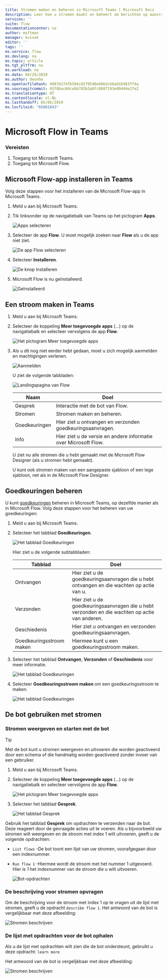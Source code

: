 ```yaml
---
title: Stromen maken en beheren in Microsoft Teams | Microsoft Docs
description: Leer hoe u stromen maakt en beheert om berichten op aanvraag te plaatsen, gebruikers en kanalen noemt met @mention, kaarten plaatst met antwoordopties en meer.
services: ''
suite: flow
documentationcenter: na
author: msftman
manager: kvivek
editor: ''
tags: ''
ms.service: flow
ms.devlang: na
ms.topic: article
ms.tgt_pltfrm: na
ms.workload: na
ms.date: 04/29/2019
ms.author: deonhe
ms.openlocfilehash: 4987d1f4fb504c0279540eb86dcb6ad1b983ff4a
ms.sourcegitcommit: 93f8bac60cebb783b3a8fc8887193e094d4e27e2
ms.translationtype: HT
ms.contentlocale: nl-NL
ms.lasthandoff: 05/06/2019
ms.locfileid: "65061843"
---
```

# <a name="microsoft-flow-in-teams"></a>Microsoft Flow in Teams

### <a name="prerequisites"></a>Vereisten

1. Toegang tot Microsoft Teams.
1. Toegang tot Microsoft Flow.

## <a name="install-the-microsoft-flow-app-in-teams"></a>Microsoft Flow-app installeren in Teams

Volg deze stappen voor het installeren van de Microsoft Flow-app in Microsoft Teams.

1. Meld u aan bij Microsoft Teams.

1. Tik linksonder op de navigatiebalk van Teams op het pictogram **Apps**.

    ![Apps selecteren](media/flows-teams/apps.png)

1. Selecteer de app **Flow**. U moet mogelijk zoeken naar **Flow** als u de app niet ziet.

    ![De app Flow selecteren](media/flows-teams/select-flow-app.png)

1. Selecteer **Installeren**.

    ![De knop Installeren](media/flows-teams/select-install.png)

1. Microsoft Flow is nu geïnstalleerd.

    ![Geïnstalleerd](media/flows-teams/flow-installed.png)


## <a name="create-a-flow-in-teams"></a>Een stroom maken in Teams

1. Meld u aan bij Microsoft Teams.

1. Selecteer de koppeling **Meer toegevoegde apps** (...) op de navigatiebalk en selecteer vervolgens de app **Flow**.

    ![Het pictogram Meer toegevoegde apps](media/flows-teams/added-apps-icon.png)

1. Als u dit nog niet eerder hebt gedaan, moet u zich mogelijk aanmelden en machtigingen verlenen.

    ![Aanmelden](media/flows-teams/grant-permissions-sign-in.png)


    U ziet de volgende tabbladen:

    ![Landingspagina van Flow](media/flows-teams/flow-landing-page.png)

    Naam|Doel
    ----|-----|
    Gesprek|Interactie met de bot van Flow.
    Stromen|Stromen maken en beheren.
    Goedkeuringen|Hier ziet u ontvangen en verzonden goedkeuringsaanvragen.
    Info|Hier ziet u de versie en andere informatie over Microsoft Flow.


    U ziet nu alle stromen die u hebt gemaakt met de Microsoft Flow Designer (als u stromen hebt gemaakt). 

    U kunt ook stromen maken van een aangepaste sjabloon of een lege sjabloon, net als in de Microsoft Flow Designer. 

## <a name="manage-approvals"></a>Goedkeuringen beheren

U kunt [goedkeuringen](modern-approvals.md) beheren in Microsoft Teams, op dezelfde manier als in Microsoft Flow. Volg deze stappen voor het beheren van uw goedkeuringen:

1. Meld u aan bij Microsoft Teams.
1. Selecteer het tabblad **Goedkeuringen**.

    ![Het tabblad Goedkeuringen](media/flows-teams/approvals-tab.png)

    Hier ziet u de volgende subtabbladen:

    Tabblad|Doel
    ----|-----|
    Ontvangen|Hier ziet u de goedkeuringsaanvragen die u hebt ontvangen en die wachten op actie van u.
    Verzonden|Hier ziet u de goedkeuringsaanvragen die u hebt verzonden en die wachten op actie van anderen.
    Geschiedenis|Hier ziet u ontvangen en verzonden goedkeuringsaanvragen.
    Goedkeuringsstroom maken|Hiermee kunt u een goedkeuringsstroom maken.

1. Selecteer het tabblad **Ontvangen**, **Verzonden** of **Geschiedenis** voor meer informatie.

    ![Het tabblad Goedkeuringen](media/flows-teams/approvals-tab-2.png)

1. Selecteer **Goedkeuringsstroom maken** om een goedkeuringsstroom te maken.

    ![Het tabblad Goedkeuringen](media/flows-teams/approvals-tab-3.png)

## <a name="use-the-bot-with-flows"></a>De bot gebruiken met stromen

### <a name="list-and-launch-flows-with-the-bot"></a>Stromen weergeven en starten met de bot

> [!TIP]
> Met de bot kunt u stromen weergeven en uitvoeren die worden geactiveerd door een schema of die handmatig worden geactiveerd zonder invoer van een gebruiker.

1. Meld u aan bij Microsoft Teams.
1. Selecteer de koppeling **Meer toegevoegde apps** (...) op de navigatiebalk en selecteer vervolgens de app **Flow**.

    ![Het pictogram Meer toegevoegde apps](media/flows-teams/added-apps-icon.png)
    
1. Selecteer het tabblad **Gesprek**.

    ![Het tabblad Gesprek](media/flows-teams/conversations-tab.png)

Gebruik het tabblad **Gesprek** om opdrachten te verzenden naar de bot. Deze reageert door de gevraagde acties uit te voeren. Als u bijvoorbeeld uw stromen wilt weergeven en de stroom met index 1 wilt uitvoeren, geeft u de volgende opdrachten:

- ```List flows``` -De bot toont een lijst van uw stromen, voorafgegaan door een indexnummer.
- ```Run flow 1``` -Hiermee wordt de stroom met het nummer 1 uitgevoerd. Hier is *1* het indexnummer van de stroom die u wilt uitvoeren.

   ![Bot-opdrachten](media/flows-teams/bot-commands.png)

### <a name="get-the-description-for-flows"></a>De beschrijving voor stromen opvragen

Om de beschrijving voor de stroom met index 1 op te vragen uit de lijst met stromen, geeft u de opdracht ```describe flow 1```. Het antwoord van de bot is vergelijkbaar met deze afbeelding:

   ![Stromen beschrijven](media/flows-teams/bot-describe.png)

### <a name="get-the-list-of-commands-for-the-bot"></a>De lijst met opdrachten voor de bot ophalen

Als u de lijst met opdrachten wilt zien die de bot ondersteunt, gebruikt u deze opdracht: ```learn more``` 

Het antwoord van de bot is vergelijkbaar met deze afbeelding:

![Stromen beschrijven](media/flows-teams/bot-learn-more.png) 
